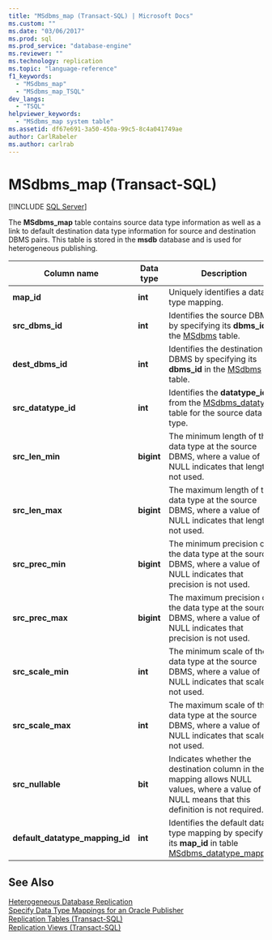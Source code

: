 ```yaml
---
title: "MSdbms_map (Transact-SQL) | Microsoft Docs"
ms.custom: ""
ms.date: "03/06/2017"
ms.prod: sql
ms.prod_service: "database-engine"
ms.reviewer: ""
ms.technology: replication
ms.topic: "language-reference"
f1_keywords: 
  - "MSdbms_map"
  - "MSdbms_map_TSQL"
dev_langs: 
  - "TSQL"
helpviewer_keywords: 
  - "MSdbms_map system table"
ms.assetid: df67e691-3a50-450a-99c5-8c4a041749ae
author: CarlRabeler
ms.author: carlrab
---
```

# MSdbms_map (Transact-SQL)
[!INCLUDE [SQL Server](../../includes/applies-to-version/sqlserver.md)]

  The **MSdbms_map** table contains source data type information as well as a link to default destination data type information for source and destination DBMS pairs. This table is stored in the **msdb** database and is used for heterogeneous publishing.  
  
|Column name|Data type|Description|  
|-----------------|---------------|-----------------|  
|**map_id**|**int**|Uniquely identifies a data type mapping.|  
|**src_dbms_id**|**int**|Identifies the source DBMS by specifying its **dbms_id** in the [MSdbms](../../relational-databases/system-tables/msdbms-transact-sql.md) table.|  
|**dest_dbms_id**|**int**|Identifies the destination DBMS by specifying its **dbms_id** in the [MSdbms](../../relational-databases/system-tables/msdbms-transact-sql.md) table.|  
|**src_datatype_id**|**int**|Identifies the **datatype_id** from the [MSdbms_datatype](../../relational-databases/system-tables/msdbms-datatype-transact-sql.md) table for the source data type.|  
|**src_len_min**|**bigint**|The minimum length of the data type at the source DBMS, where a value of NULL indicates that length is not used.|  
|**src_len_max**|**bigint**|The maximum length of the data type at the source DBMS, where a value of NULL indicates that length is not used.|  
|**src_prec_min**|**bigint**|The minimum precision of the data type at the source DBMS, where a value of NULL indicates that precision is not used.|  
|**src_prec_max**|**bigint**|The maximum precision of the data type at the source DBMS, where a value of NULL indicates that precision is not used.|  
|**src_scale_min**|**int**|The minimum scale of the data type at the source DBMS, where a value of NULL indicates that scale is not used.|  
|**src_scale_max**|**int**|The maximum scale of the data type at the source DBMS, where a value of NULL indicates that scale is not used.|  
|**src_nullable**|**bit**|Indicates whether the destination column in the mapping allows NULL values, where a value of NULL means that this definition is not required.|  
|**default_datatype_mapping_id**|**int**|Identifies the default data type mapping by specifying its **map_id** in table [MSdbms_datatype_mapping](../../relational-databases/system-tables/msdbms-datatype-mapping-transact-sql.md).|  
  
## See Also  
 [Heterogeneous Database Replication](../../relational-databases/replication/non-sql/heterogeneous-database-replication.md)   
 [Specify Data Type Mappings for an Oracle Publisher](../../relational-databases/replication/publish/specify-data-type-mappings-for-an-oracle-publisher.md)   
 [Replication Tables &#40;Transact-SQL&#41;](../../relational-databases/system-tables/replication-tables-transact-sql.md)   
 [Replication Views &#40;Transact-SQL&#41;](../../relational-databases/system-views/replication-views-transact-sql.md)  
  
  
